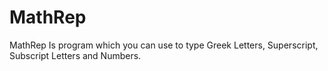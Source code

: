 # MathRep
MathRep Is program which you can use to type Greek Letters, Superscript, Subscript Letters and Numbers.
